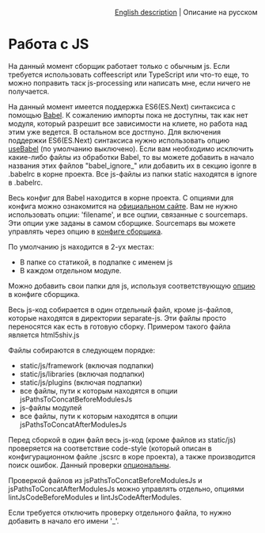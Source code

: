 <p align="right">
<a href="../en/js-processing.md">English description</a> | Описание на русском
</p>

# Работа с JS

На данный момент сборщик работает только с обычным js. Если требуется использовать coffeescript или TypeScript или что-то еще, то можно поправить таск js-processing или написать мне, если ничего не получается.

На данный момент имеется поддержка ES6(ES.Next) синтаксиса с помощью [Babel](https://babeljs.io/). К сожалению импорты пока не доступны, так как нет модуля, который разрешит все зависимости на клиете, но работа над этим уже ведется. В остальном все достпуно. Для включения поддержки ES6(ES.Next) синтаксиса нужно использовать опцию [useBabel](options.md#usebabel) (по умолчанию выключено). Если вам необходимо исключить какие-либо файлы из обработки Babel, то вы можете добавить в начало названия этих файлов "babel_ignore_" или добавить их в секцию igonre в .babelrc в корне проекта. Все js-файлы из папки static находятся в ignore в .babelrc.

Весь конфиг для Babel находится в корне проекта. С опциями для конфига можно ознакомится на [официальном сайте](https://babeljs.io/docs/usage/options/). Вам не нужно использовать опции: 'filename', и все оцпии, связанные с sourcemaps. Эти опции уже заданы в самом сборщике. Sourcemaps вы можете управлять через опцию в [конфиге сборщика](options.md#sourcemaps).

По умолчанию js находится в 2-ух местах:

* В папке со статикой, в подпапке с именем js
* В каждом отдельном модуле.

Можно добавить свои папки для js, используя соответствующую [опцию](options.md#jspathstoconcatbeforemodulesjs-%D0%B8-jspathstoconcataftermodulesjs) в конфиге сборщика.

Весь js-код собирается в один отдельный файл, кроме js-файлов, которые находятся в директории separate-js. Эти файлы просто переносятся как есть в готовую сборку. Примером такого файла является html5shiv.js

Файлы собираются в следующем порядке:

* static/js/framework (включая подпапки)
* static/js/libraries (включая подпапки)
* static/js/plugins (включая подпапки)
* все файлы, пути к которым находятся в опции jsPathsToConcatBeforeModulesJs
* js-файлы модулей
* все файлы, пути к которым находятся в опции jsPathsToConcatAfterModulesJs

Перед сборкой в один файл весь js-код (кроме файлов из static/js) проверяется на соответствие code-style (который описан в конфигурационном файле .jscsrc в коре проекта), а также производится поиск ошибок. Данный проверки [опциональны](options.md#usejslintandhint).

Проверкой файлов из jsPathsToConcatBeforeModulesJs и jsPathsToConcatAfterModulesJs можно управлять отдельно, опциями lintJsCodeBeforeModules и lintJsCodeAfterModules.

Если требуется отключить проверку отдельного файла, то нужно добавить в начало его имени '_'.
